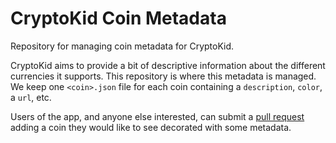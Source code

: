 # CryptoKid Coin Metadata

Repository for managing coin metadata for CryptoKid.

CryptoKid aims to provide a bit of descriptive information about the different currencies it supports. This repository is where this metadata is managed. We keep one `<coin>.json` file for each coin containing a `description`, `color`, a `url`, etc.

Users of the app, and anyone else interested, can submit a [pull request](https://github.com/cryptokid-app/coin-metadata/new/master) adding a coin they would like to see decorated with some metadata.
